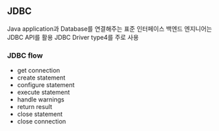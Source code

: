 ## JDBC
Java application과 Database를 연결해주는 표준 인터페이스
백엔드 엔지니어는 JDBC API를 활용
JDBC Driver type4를 주로 사용
### JDBC flow
- get connection
- create statement
- configure statement
- execute statement
- handle warnings
- return result
- close statement
- close connection